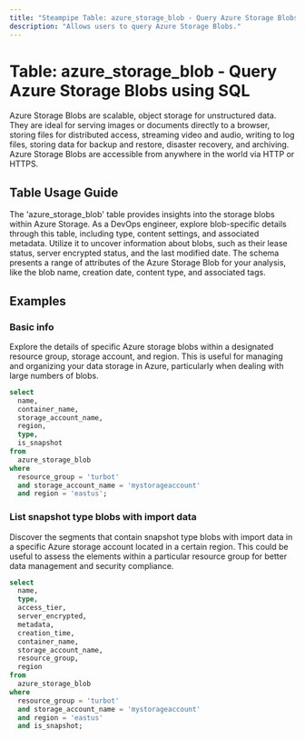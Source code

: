 ```yaml
---
title: "Steampipe Table: azure_storage_blob - Query Azure Storage Blobs using SQL"
description: "Allows users to query Azure Storage Blobs."
---
```


# Table: azure_storage_blob - Query Azure Storage Blobs using SQL

Azure Storage Blobs are scalable, object storage for unstructured data. They are ideal for serving images or documents directly to a browser, storing files for distributed access, streaming video and audio, writing to log files, storing data for backup and restore, disaster recovery, and archiving. Azure Storage Blobs are accessible from anywhere in the world via HTTP or HTTPS.

## Table Usage Guide

The 'azure_storage_blob' table provides insights into the storage blobs within Azure Storage. As a DevOps engineer, explore blob-specific details through this table, including type, content settings, and associated metadata. Utilize it to uncover information about blobs, such as their lease status, server encrypted status, and the last modified date. The schema presents a range of attributes of the Azure Storage Blob for your analysis, like the blob name, creation date, content type, and associated tags.

## Examples

### Basic info
Explore the details of specific Azure storage blobs within a designated resource group, storage account, and region. This is useful for managing and organizing your data storage in Azure, particularly when dealing with large numbers of blobs.

```sql
select
  name,
  container_name,
  storage_account_name,
  region,
  type,
  is_snapshot
from
  azure_storage_blob
where
  resource_group = 'turbot'
  and storage_account_name = 'mystorageaccount'
  and region = 'eastus';
```

### List snapshot type blobs with import data
Discover the segments that contain snapshot type blobs with import data in a specific Azure storage account located in a certain region. This could be useful to assess the elements within a particular resource group for better data management and security compliance.

```sql
select
  name,
  type,
  access_tier,
  server_encrypted,
  metadata,
  creation_time,
  container_name,
  storage_account_name,
  resource_group,
  region
from
  azure_storage_blob
where
  resource_group = 'turbot'
  and storage_account_name = 'mystorageaccount'
  and region = 'eastus'
  and is_snapshot;
```